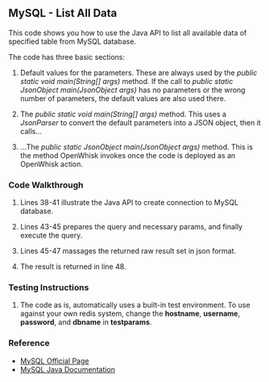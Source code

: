## MySQL - List All Data

This code shows you how to use the Java API to list all available data of specified table from MySQL database. 

The code has three basic sections: 

1. Default values for the parameters. These are always used by the *public static void main(String[] args)* method. 
If the call to *public static JsonObject main(JsonObject args)* has no parameters or the wrong number of parameters, the default values are also used there. 

2. The *public static void main(String[] args)* method. This uses a *JsonParser* to convert the default parameters into a JSON object, then it calls... 

3. ...The *public static JsonObject main(JsonObject args)* method. This is the method OpenWhisk invokes once the code is deployed as an OpenWhisk action.

### Code Walkthrough
1. Lines 38-41 illustrate the Java API to create connection to MySQL database.

2. Lines 43-45 prepares the query and necessary params, and finally execute the query.

3. Lines 45-47 massages the returned raw result set in json format.

4. The result is returned in line 48.

### Testing Instructions
1. The code as is, automatically uses a built-in test environment. To use against your own redis system, change the **hostname**, **username**, **password**, and **dbname** in **testparams**.

### Reference
* [MySQL Official Page](https://www.mysql.com/)
* [MySQL Java Documentation](https://dev.mysql.com/doc/connector-j/5.1/en/)